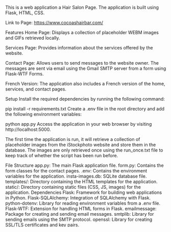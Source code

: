 This is a web application a Hair Salon Page. The application is built using Flask, HTML, CSS.

Link to Page: https://www.cocoashairbar.com/

Features
Home Page: Displays a collection of placeholder WEBM images and GIFs retrieved locally.

Services Page: Provides information about the services offered by the website.

Contact Page: Allows users to send messages to the website owner. The messages are sent via email using the Gmail SMTP server from a form using Flask-WTF Forms.

French Version: The application also includes a French version of the home, services, and contact pages.

Setup
Install the required dependencies by running the following command:

pip install -r requirements.txt
Create a .env file in the root directory and add the following environment variables:

python app.py
Access the application in your web browser by visiting http://localhost:5000.

The first time the application is run, it will retrieve a collection of placeholder images from the iStockphoto website and store them in the database. The images are only retrieved once using the run_once.txt file to keep track of whether the script has been run before.

File Structure
app.py: The main Flask application file.
form.py: Contains the form classes for the contact pages.
.env: Contains the environment variables for the application.
insta-images.db: SQLite database file.
templates/: Directory containing the HTML templates for the application.
static/: Directory containing static files (CSS, JS, images) for the application.
Dependencies
Flask: Framework for building web applications in Python.
Flask-SQLAlchemy: Integration of SQLAlchemy with Flask.
python-dotenv: Library for reading environment variables from a .env file.
Flask-WTF: Extension for handling HTML forms in Flask.
emailmessage: Package for creating and sending email messages.
smtplib: Library for sending emails using the SMTP protocol.
openssl: Library for creating SSL/TLS certificates and key pairs.
